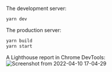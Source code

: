 The development server:

```bash
yarn dev
```

The production server:

```bash
yarn build 
yarn start
```
A Lighthouse report in Chrome DevTools:
![Screenshot from 2022-04-10 17-04-29](https://user-images.githubusercontent.com/54915289/162625968-9e3b781a-940e-4d9b-a721-1a9089941d9e.png)
